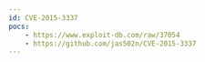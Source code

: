 ```yaml
---
id: CVE-2015-3337
pocs:
    - https://www.exploit-db.com/raw/37054
    - https://github.com/jas502n/CVE-2015-3337
---
```

